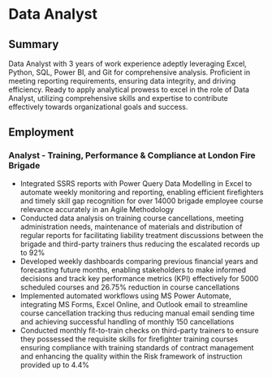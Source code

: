 # Data Analyst

## Summary
Data Analyst with 3 years of work experience adeptly leveraging Excel, Python, SQL, Power
BI, and Git for comprehensive analysis. Proficient in meeting reporting requirements,
ensuring data integrity, and driving efficiency. Ready to apply analytical prowess to excel in
the role of Data Analyst, utilizing comprehensive skills and expertise
to contribute effectively towards organizational goals and success.

## Employment
### Analyst - Training, Performance & Compliance at London Fire Brigade
- Integrated SSRS reports with Power Query Data Modelling in Excel to automate weekly
monitoring and reporting, enabling efficient firefighters and timely skill gap recognition
for over 14000 brigade employee course relevance accurately in an Agile Methodology
- Conducted data analysis on training course cancellations, meeting administration needs,
maintenance of materials and distribution of regular reports for facilitating liability
treatment discussions between the brigade and third-party trainers thus reducing the
escalated records up to 92%
- Developed weekly dashboards comparing previous financial years and forecasting future
months, enabling stakeholders to make informed decisions and track key performance
metrics (KPI) effectively for 5000 scheduled courses and 26.75% reduction in course
cancellations
- Implemented automated workflows using MS Power Automate, integrating MS Forms,
Excel Online, and Outlook email to streamline course cancellation tracking thus
reducing manual email sending time and achieving successful handling of monthly 150
cancellations
- Conducted monthly fit-to-train checks on third-party trainers to ensure they possessed
the requisite skills for firefighter training courses ensuring compliance with training
standards of contract management and enhancing the quality within the Risk
framework of instruction provided up to 4.4%
